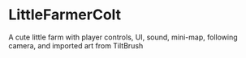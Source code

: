 # LittleFarmerColt
A cute little farm with player controls, UI, sound, mini-map, following camera, and imported art from TiltBrush
